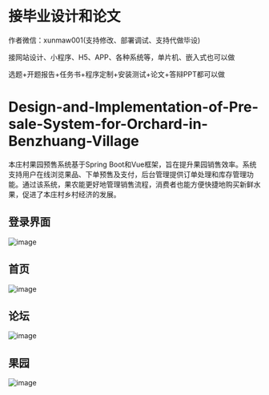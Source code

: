 # 接毕业设计和论文
作者微信：xunmaw001(支持修改、部署调试、支持代做毕设)

接网站设计、小程序、H5、APP、各种系统等，单片机、嵌入式也可以做

选题+开题报告+任务书+程序定制+安装测试+论文+答辩PPT都可以做
# Design-and-Implementation-of-Pre-sale-System-for-Orchard-in-Benzhuang-Village
本庄村果园预售系统基于Spring Boot和Vue框架，旨在提升果园销售效率。系统支持用户在线浏览果品、下单预售及支付，后台管理提供订单处理和库存管理功能。通过该系统，果农能更好地管理销售流程，消费者也能方便快捷地购买新鲜水果，促进了本庄村乡村经济的发展。
## 登录界面 
![image](https://github.com/user-attachments/assets/403993b6-6f16-4ab6-b579-680dfecfd0c1)
## 首页
![image](https://github.com/user-attachments/assets/9a295be8-1a30-4efc-a3b6-009d16baa279)
## 论坛
![image](https://github.com/user-attachments/assets/0beebe96-cc26-4f74-973f-2ccc1408f22c)
## 果园
![image](https://github.com/user-attachments/assets/083d21f3-e0e6-4a3b-bfaf-c5a7cb3ff39f)

